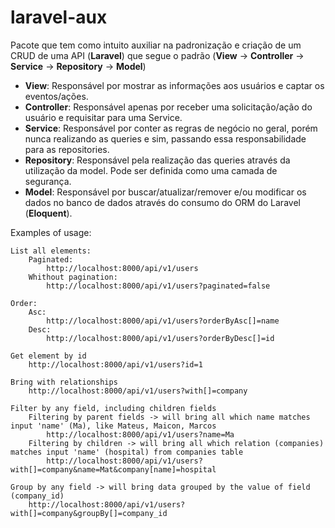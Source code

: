  # laravel-aux
  Pacote que tem como intuito auxiliar na padronização e criação de um CRUD de uma API (**Laravel**) que segue o padrão 
  (**View** -> **Controller** -> **Service** -> **Repository** -> **Model**)
  
  - **View**: Responsável por mostrar as informações aos usuários e captar os eventos/ações.
  - **Controller**: Responsável apenas por receber uma solicitação/ação do usuário e requisitar para uma Service.
  - **Service**: Responsável por conter as regras de negócio no geral, porém nunca realizando as queries e sim, passando essa     responsabilidade para as repositories.
  - **Repository**: Responsável pela realização das queries através da utilização da model. Pode ser definida como uma camada     de segurança.
  - **Model**: Responsável por buscar/atualizar/remover e/ou modificar os dados no banco de dados através do consumo do ORM do   Laravel (**Eloquent**).


  Examples of usage:

    List all elements:
        Paginated:
            http://localhost:8000/api/v1/users
        Whithout pagination:
            http://localhost:8000/api/v1/users?paginated=false

    Order:
        Asc:
            http://localhost:8000/api/v1/users?orderByAsc[]=name
        Desc:
            http://localhost:8000/api/v1/users?orderByDesc[]=id
        
    Get element by id
        http://localhost:8000/api/v1/users?id=1

    Bring with relationships
        http://localhost:8000/api/v1/users?with[]=company

    Filter by any field, including children fields
        Filtering by parent fields -> will bring all which name matches input 'name' (Ma), like Mateus, Maicon, Marcos
            http://localhost:8000/api/v1/users?name=Ma
        Filtering by children -> will bring all which relation (companies) matches input 'name' (hospital) from companies table   
            http://localhost:8000/api/v1/users?with[]=company&name=Mat&company[name]=hospital

    Group by any field -> will bring data grouped by the value of field (company_id)
        http://localhost:8000/api/v1/users?with[]=company&groupBy[]=company_id